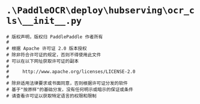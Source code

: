 # `.\PaddleOCR\deploy\hubserving\ocr_cls\__init__.py`

```
# 版权声明，版权归 PaddlePaddle 作者所有
#
# 根据 Apache 许可证 2.0 版本授权
# 除非符合许可证的规定，否则不得使用此文件
# 可以在以下网址获取许可证的副本
#
#     http://www.apache.org/licenses/LICENSE-2.0
#
# 除非适用法律要求或书面同意，否则根据许可证分发的软件
# 基于"按原样"的基础分发，没有任何明示或暗示的保证或条件
# 请查看许可证以获取特定语言的权限和限制
```